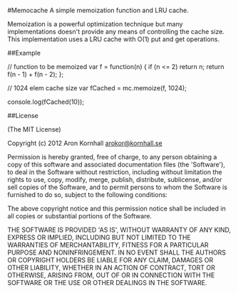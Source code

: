 #Memocache
A simple memoization function and LRU cache.

Memoization is a powerful optimization technique but many implementations doesn't provide any means of controlling the cache size. This implementation uses a LRU cache with O(1) put and get operations.

##Example
    
  // function to be memoized
  var f = function(n) {
    if (n <= 2) return n;
    return f(n - 1) + f(n - 2);
  };

  // 1024 elem cache size
  var fCached = mc.memoize(f, 1024);
  
  console.log(fCached(10)); 

##License 

(The MIT License)

Copyright (c) 2012 Aron Kornhall <arokor@kornhall.se>

Permission is hereby granted, free of charge, to any person obtaining
a copy of this software and associated documentation files (the
'Software'), to deal in the Software without restriction, including
without limitation the rights to use, copy, modify, merge, publish,
distribute, sublicense, and/or sell copies of the Software, and to
permit persons to whom the Software is furnished to do so, subject to
the following conditions:

The above copyright notice and this permission notice shall be
included in all copies or substantial portions of the Software.

THE SOFTWARE IS PROVIDED 'AS IS', WITHOUT WARRANTY OF ANY KIND,
EXPRESS OR IMPLIED, INCLUDING BUT NOT LIMITED TO THE WARRANTIES OF
MERCHANTABILITY, FITNESS FOR A PARTICULAR PURPOSE AND NONINFRINGEMENT.
IN NO EVENT SHALL THE AUTHORS OR COPYRIGHT HOLDERS BE LIABLE FOR ANY
CLAIM, DAMAGES OR OTHER LIABILITY, WHETHER IN AN ACTION OF CONTRACT,
TORT OR OTHERWISE, ARISING FROM, OUT OF OR IN CONNECTION WITH THE
SOFTWARE OR THE USE OR OTHER DEALINGS IN THE SOFTWARE.

